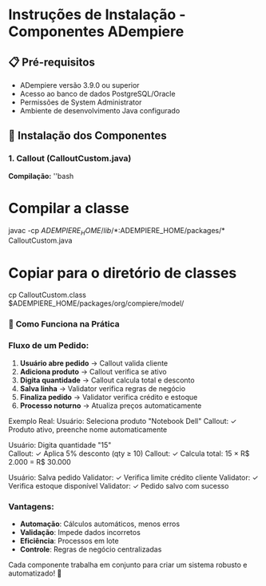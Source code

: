 # Instruções de Instalação - Componentes ADempiere

## 📋 Pré-requisitos

- ADempiere versão 3.9.0 ou superior
- Acesso ao banco de dados PostgreSQL/Oracle
- Permissões de System Administrator
- Ambiente de desenvolvimento Java configurado

## 🔧 Instalação dos Componentes

### 1. Callout (CalloutCustom.java)

**Compilação:**
''bash
# Compilar a classe
javac -cp $ADEMPIERE_HOME/lib/*:$ADEMPIERE_HOME/packages/* CalloutCustom.java

# Copiar para o diretório de classes
cp CalloutCustom.class $ADEMPIERE_HOME/packages/org/compiere/model/


### 🎯 **Como Funciona na Prática**

### Fluxo de um Pedido:

1. **Usuário abre pedido** → Callout valida cliente
2. **Adiciona produto** → Callout verifica se ativo
3. **Digita quantidade** → Callout calcula total e desconto
4. **Salva linha** → Validator verifica regras de negócio
5. **Finaliza pedido** → Validator verifica crédito e estoque
6. **Processo noturno** → Atualiza preços automaticamente

Exemplo Real:
Usuário: Seleciona produto "Notebook Dell"
Callout: ✓ Produto ativo, preenche nome automaticamente

Usuário: Digita quantidade "15"  
Callout: ✓ Aplica 5% desconto (qty ≥ 10)
Callout: ✓ Calcula total: 15 × R$ 2.000 = R$ 30.000

Usuário: Salva pedido
Validator: ✓ Verifica limite crédito cliente
Validator: ✓ Verifica estoque disponível
Validator: ✓ Pedido salvo com sucesso

### Vantagens:

- **Automação**: Cálculos automáticos, menos erros
- **Validação**: Impede dados incorretos
- **Eficiência**: Processos em lote
- **Controle**: Regras de negócio centralizadas


Cada componente trabalha em conjunto para criar um sistema robusto e automatizado! 🚀
